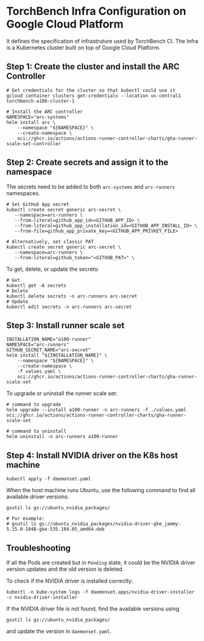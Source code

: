 # TorchBench Infra Configuration on Google Cloud Platform

It defines the specification of infrastruture used by TorchBench CI.
The Infra is a Kubernetes cluster built on top of Google Cloud Platform.


## Step 1: Create the cluster and install the ARC Controller

```
# Get credentials for the cluster so that kubectl could use it
gcloud container clusters get-credentials --location us-central1 torchbench-a100-cluster-1

# Install the ARC controller
NAMESPACE="arc-systems"
helm install arc \
    --namespace "${NAMESPACE}" \
    --create-namespace \
    oci://ghcr.io/actions/actions-runner-controller-charts/gha-runner-scale-set-controller
```

## Step 2: Create secrets and assign it to the namespace

The secrets need to be added to both `arc-systems` and `arc-runners` namespaces.

```
# Set GitHub App secret
kubectl create secret generic arc-secret \
   --namespace=arc-runners \
   --from-literal=github_app_id=<GITHUB_APP_ID> \
   --from-literal=github_app_installation_id=<GITHUB_APP_INSTALL_ID> \
   --from-file=github_app_private_key=<GITHUB_APP_PRIVKEY_FILE>

# Alternatively, set classic PAT
kubectl create secret generic arc-secret \
   --namespace=arc-runners \
   --from-literal=github_token="<GITHUB_PAT>" \
```

To get, delete, or update the secrets:

```
# Get
kubectl get -A secrets
# Delete
kubectl delete secrets -n arc-runners arc-secret
# Update
kubectl edit secrets -n arc-runners arc-secret
```

## Step 3: Install runner scale set

```
INSTALLATION_NAME="a100-runner"
NAMESPACE="arc-runners"
GITHUB_SECRET_NAME="arc-secret"
helm install "${INSTALLATION_NAME}" \
    --namespace "${NAMESPACE}" \
    --create-namespace \
    -f values.yaml \
    oci://ghcr.io/actions/actions-runner-controller-charts/gha-runner-scale-set
```

To upgrade or uninstall the runner scale set:

```
# command to upgrade
helm upgrade --install a100-runner -n arc-runners -f ./values.yaml oci://ghcr.io/actions/actions-runner-controller-charts/gha-runner-scale-set

# command to uninstall
helm uninstall -n arc-runners a100-runner
```

## Step 4: Install NVIDIA driver on the K8s host machine

```
kubectl apply -f daemonset.yaml
```

When the host machine runs Ubuntu, use the following command to find all available driver versions:

```
gsutil ls gs://ubuntu_nvidia_packages/

# For example:
# gsutil ls gs://ubuntu_nvidia_packages/nvidia-driver-gke_jammy-5.15.0-1048-gke-535.104.05_amd64.deb
```


## Troubleshooting

If all the Pods are created but in `Pending` state, it could be the NVIDIA driver version updates and
the old version is deleted.

To check if the NVIDIA driver is installed correctly:

```
kubectl -n kube-system logs -f daemonset.apps/nvidia-driver-installer -c nvidia-driver-installer
```

If the NVIDIA driver file is not found, find the available versions using

```
gsutil ls gs://ubuntu_nvidia_packages/
```

and update the version in `daemonset.yaml`.
